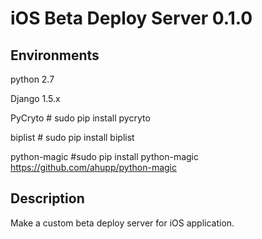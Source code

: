 
iOS Beta Deploy Server 0.1.0
=============================

Environments
----------------

python 2.7

Django 1.5.x

PyCryto # sudo pip install pycryto

biplist # sudo pip install biplist

python-magic #sudo pip install python-magic https://github.com/ahupp/python-magic

Description
----------------
Make a custom beta deploy server for iOS application.

